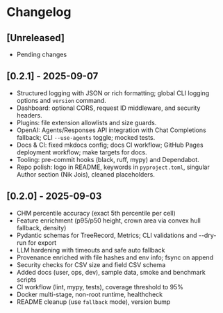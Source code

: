# Changelog

## [Unreleased]

- Pending changes

## [0.2.1] - 2025-09-07

- Structured logging with JSON or rich formatting; global CLI logging options and `version` command.
- Dashboard: optional CORS, request ID middleware, and security headers.
- Plugins: file extension allowlists and size guards.
- OpenAI: Agents/Responses API integration with Chat Completions fallback; CLI `--use-agents` toggle; mocked tests.
- Docs & CI: fixed mkdocs config; docs CI workflow; GitHub Pages deployment workflow; make targets for docs.
- Tooling: pre-commit hooks (black, ruff, mypy) and Dependabot.
- Repo polish: logo in README, keywords in `pyproject.toml`, singular Author section (Nik Jois), cleaned placeholders.

## [0.2.0] - 2025-09-03

- CHM percentile accuracy (exact 5th percentile per cell)
- Feature enrichment (p95/p50 height, crown area via convex hull fallback, density)
- Pydantic schemas for TreeRecord, Metrics; CLI validations and --dry-run for export
- LLM hardening with timeouts and safe auto fallback
- Provenance enriched with file hashes and env info; fsync on append
- Security checks for CSV size and field CSV schema
- Added docs (user, ops, dev), sample data, smoke and benchmark scripts
- CI workflow (lint, mypy, tests), coverage threshold to 95%
- Docker multi-stage, non-root runtime, healthcheck
- README cleanup (use `fallback` mode), version bump
